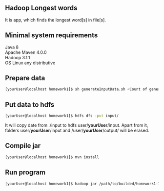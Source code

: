 Hadoop Longest words
--

It is app, which finds the longest word[s] in file[s].

Minimal system requirements
--

Java 8  
Apache Maven 4.0.0  
Hadoop 3.1.1  
OS Linux any distributive

Prepare data
--
```sh
[yourUser@localhost homework1]$ sh generateInputData.sh <Count of generated words>
```

Put data to hdfs
--
```sh
[yourUser@localhost homework1]$ hdfs dfs -put input/
```
It will copy date from ./input to hdfs user/**yourUser**/input. Apart from it, folders user/**yourUser**/input and /user/**yourUser**/output/ will be erased.

Compile jar
--
```sh
[yourUser@localhost homework1]$ mvn install
```

Run program
--
```sh
[yourUser@localhost homework1]$ hadoop jar /path/to/builded/homework1-1.0-SNAPSHOT-jar-with-dependencies.jar input output
```
